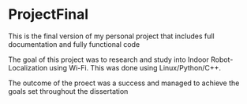 # ProjectFinal


This is the final version of my personal project that includes full documentation and fully functional code

The goal of this project was to research and study into Indoor Robot-Localization using Wi-Fi. This was done using Linux/Python/C++. 

The outcome of the proect was a success and managed to achieve the goals set throughout the dissertation
